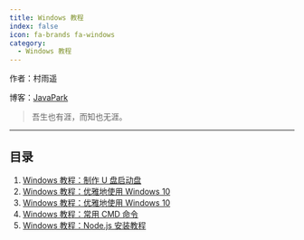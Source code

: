 ```yaml
---
title: Windows 教程
index: false
icon: fa-brands fa-windows
category:
  - Windows 教程
---
```

作者：村雨遥

博客：[JavaPark](https://cunyu1943.github.io/JavaPark)

>   吾生也有涯，而知也无涯。
---
## 目录

1. [Windows 教程：制作 U 盘启动盘](2022-04-12-how-to-make-usb-boot-drive.md)
2. [Windows 教程：优雅地使用 Windows 10](2022-04-12-windows-install.md)
3. [Windows 教程：优雅地使用 Windows 10](2022-04-13-how-to-use-windows10.md)
4. [Windows 教程：常用 CMD 命令](2022-11-26-cmd-command.md)
5. [Windows 教程：Node.js 安装教程](2022-04-14-nodejs-install.md)